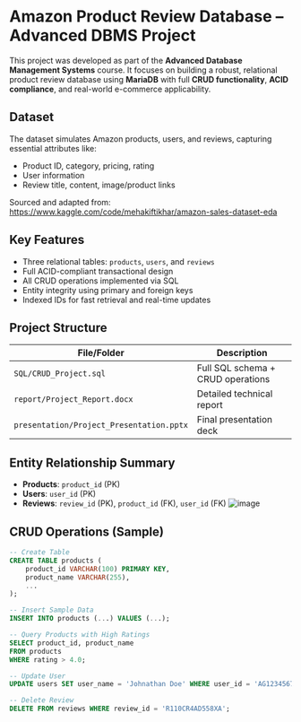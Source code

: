 # Amazon Product Review Database – Advanced DBMS Project

This project was developed as part of the **Advanced Database Management Systems** course. It focuses on building a robust, relational product review database using **MariaDB** with full **CRUD functionality**, **ACID compliance**, and real-world e-commerce applicability.

##  Dataset

The dataset simulates Amazon products, users, and reviews, capturing essential attributes like:
- Product ID, category, pricing, rating
- User information
- Review title, content, image/product links

Sourced and adapted from:  
https://www.kaggle.com/code/mehakiftikhar/amazon-sales-dataset-eda

##  Key Features

-  Three relational tables: `products`, `users`, and `reviews`
-  Full ACID-compliant transactional design
-  All CRUD operations implemented via SQL
-  Entity integrity using primary and foreign keys
-  Indexed IDs for fast retrieval and real-time updates

##  Project Structure

| File/Folder         | Description                                       |
|---------------------|---------------------------------------------------|
| `SQL/CRUD_Project.sql` | Full SQL schema + CRUD operations |
| `report/Project_Report.docx` | Detailed technical report |
| `presentation/Project_Presentation.pptx` | Final presentation deck |

##  Entity Relationship Summary

- **Products**: `product_id` (PK)
- **Users**: `user_id` (PK)
- **Reviews**: `review_id` (PK), `product_id` (FK), `user_id` (FK)
  ![image](https://github.com/user-attachments/assets/10f640cb-601f-400c-807c-de280c167924)


##  CRUD Operations (Sample)

```sql
-- Create Table
CREATE TABLE products (
    product_id VARCHAR(100) PRIMARY KEY,
    product_name VARCHAR(255),
    ...
);

-- Insert Sample Data
INSERT INTO products (...) VALUES (...);

-- Query Products with High Ratings
SELECT product_id, product_name
FROM products
WHERE rating > 4.0;

-- Update User
UPDATE users SET user_name = 'Johnathan Doe' WHERE user_id = 'AG1234567890';

-- Delete Review
DELETE FROM reviews WHERE review_id = 'R110CR4AD558XA';
